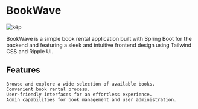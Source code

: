 # BookWave

![kép](https://github.com/rikerik/BookWave/assets/114222442/3ffb24dd-7d42-4c0a-b2a4-f98545fbf6bf)


BookWave is a simple book rental application built with Spring Boot for the backend and featuring a sleek and intuitive frontend design using Tailwind CSS and Ripple UI.<br/>
## Features

    Browse and explore a wide selection of available books.
    Convenient book rental process.
    User-friendly interfaces for an effortless experience.
    Admin capabilities for book management and user administration.



